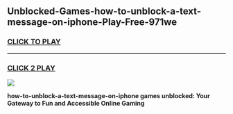 
## Unblocked-Games-how-to-unblock-a-text-message-on-iphone-Play-Free-971we
<h3>
<a href="https://premium76.site?title=how-to-unblock-a-text-message-on-iphone&ref=12A">CLICK TO PLAY</a></h3>
<hr>

<h3>
<a href="https://premium76.site?title=how-to-unblock-a-text-message-on-iphone&ref=12A">CLICK 2 PLAY</a>
  
</h3>

<a href="https://premium76.site?title=how-to-unblock-a-text-message-on-iphone&ref=12A"><img src="https://clearcache.store/games.png"></a>


**how-to-unblock-a-text-message-on-iphone games unblocked: Your Gateway to Fun and Accessible Online Gaming**
